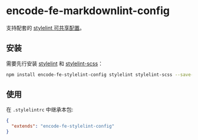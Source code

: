 <!--
 * @Author: yangqianjuan 1072483500@qq.com
 * @Date: 2023-10-18 18:02:52
 * @LastEditors: yangqianjuan 1072483500@qq.com
 * @LastEditTime: 2023-10-22 17:50:55
 * @FilePath: /前端规范化项目/demo/packages/stylelint-config/README.md
 * @Description: 这是默认设置,请设置`customMade`, 打开koroFileHeader查看配置 进行设置: https://github.com/OBKoro1/koro1FileHeader/wiki/%E9%85%8D%E7%BD%AE
-->
# encode-fe-markdownlint-config

支持配套的 [stylelint 可共享配置](https://stylelint.io/user-guide/configure)。

## 安装

需要先行安装 [stylelint](https://www.npmjs.com/package/stylelint) 和 [stylelint-scss](https://www.npmjs.com/package/stylelint-scss)：

```bash
npm install encode-fe-stylelint-config stylelint stylelint-scss --save-dev
```

## 使用

在 `.stylelintrc` 中继承本包:

```json
{
  "extends": "encode-fe-stylelint-config"
}
```

